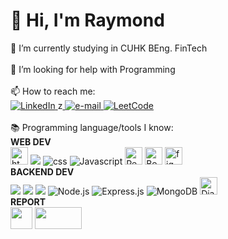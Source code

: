 <h1>👋 Hi, I'm Raymond</h1>
    🔭 I’m currently studying in CUHK BEng. FinTech<br><br>
    🤔 I’m looking for help with Programming<br><br>
    📫 How to reach me: <br>
    <a href="https://www.linkedin.com/in/raymond-li-563a08249/">
    <img src="https://img.shields.io/badge/LinkedIn-blue?style=flat-square&logo=linkedin" alt="LinkedIn">
</a>
z<a href="LIKAWAI@link.cuhk.edu.hk">
    <img src="https://img.shields.io/badge/Email-blue?style=flat-square&logo=gmail&logoColor=white" alt="e-mail">
</a>
<a href="https://leetcode.com/RaymondRaman/">
    <img src="https://img.shields.io/badge/LeetCode-blue?style=flat-square&logo=LeetCode" alt="LeetCode">
</a><br><br>
📚 Programming language/tools I know: 
<br>
<Strong>WEB DEV</Strong>
<div class="image-container">
  <img src= "https://img.shields.io/badge/HTML5-E34F26?style=for-the-badge&logo=html5&logoColor=white" alt="html5" height="28px" />
  <img src="https://img.shields.io/badge/html5-black?style![logo](https://github.com/RaymondRaman/RaymondRaman/assets/107023977/70e03dd0-c955-41cb-81e5-ae10f040dc80)
=for-the-badge&logo=html5">
  <img src="https://img.shields.io/badge/css3-black?style=for-the-badge&logo=css3" alt="css">
  <img src="https://img.shields.io/badge/javascript-black?style=for-the-badge&logo=javascript" alt="Javascript">
  <img src="https://img.shields.io/badge/React-20232A?style=for-the-badge&logo=react&logoColor=61DAFB" alt="React" height="28px">
  <img src="https://github.com/RaymondRaman/RaymondRaman/assets/107023977/845a9508-4a32-4f6a-bd14-fdb6af75e02e" height="28px" alt="Bootstrap">
  <img src="https://www.vectorlogo.zone/logos/figma/figma-icon.svg" alt="figma" height="28px"/> 
</div>
<Strong>BACKEND DEV</Strong>
<div class="image-container">
    <img src="https://img.shields.io/badge/python-black?style=for-the-badge&logo=python">
    <img src="https://img.shields.io/badge/java-black?style=for-the-badge&logo=openjdk">
    <img src="https://img.shields.io/badge/c-black?style=for-the-badge&logo=c">
    <img src="https://img.shields.io/badge/Node.js-43853D?style=for-the-badge&logo=node.js&logoColor=white " alt="Node.js">
    <img src="https://img.shields.io/badge/Express.js-404D59?style=for-the-badge " alt="Express.js">
     <img src="https://img.shields.io/badge/MongoDB-4EA94B?style=for-the-badge&logo=mongodb&logoColor=white" alt="MongoDB">
    <img src="https://static.djangoproject.com/img/logos/django-logo-negative.png" height="28px" alt="Django">
</div>
<Strong>REPORT</Strong>
<div class="image-container">
    <img src="https://github.com/RaymondRaman/RaymondRaman/assets/107023977/c8608347-cc86-44d0-9a18-8856ef722760" height="35px">
    <img src="https://github.com/RaymondRaman/RaymondRaman/assets/107023977/d0c8377e-3f9e-465a-b7e9-34c519e54fd2" height="35px" width="75px">
</div>
